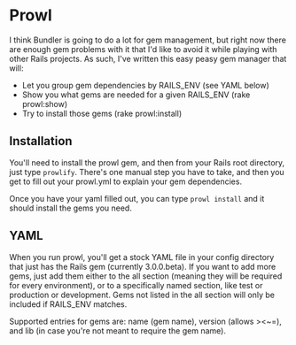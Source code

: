 Prowl
=====

I think Bundler is going to do a lot for gem management, but right now 
there are enough gem problems with it that I'd like to avoid it while 
playing with other Rails projects. As such, I've written this easy peasy
gem manager that will:

* Let you group gem dependencies by RAILS_ENV (see YAML below)
* Show you what gems are needed for a given RAILS_ENV (rake prowl:show)
* Try to install those gems (rake prowl:install)

Installation
------------

You'll need to install the prowl gem, and then from your Rails root
directory, just type `prowlify`. There's one manual step you have to take,
and then you get to fill out your prowl.yml to explain your gem dependencies.

Once you have your yaml filled out, you can type `prowl install` and it
should install the gems you need.

YAML
----

When you run prowl, you'll get a stock YAML file in your config directory
that just has the Rails gem (currently 3.0.0.beta). If you want to add
more gems, just add them either to the all section (meaning they will be
required for every environment), or to a specifically named section, like
test or production or development. Gems not listed in the all section will
only be included if RAILS_ENV matches.

Supported entries for gems are: name (gem name), version (allows ><~=), and
lib (in case you're not meant to require the gem name).
